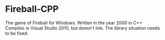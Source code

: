 # Fireball-CPP
The game of Fireball for Windows. Written in the year 2000 in C++
Compiles in Visual Studio 2010, but doesn't link.  The library situation needs to be fixed.
